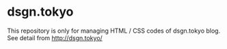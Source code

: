 # dsgn.tokyo
This repository is only for managing HTML / CSS codes of dsgn.tokyo blog. See detail from http://dsgn.tokyo/

